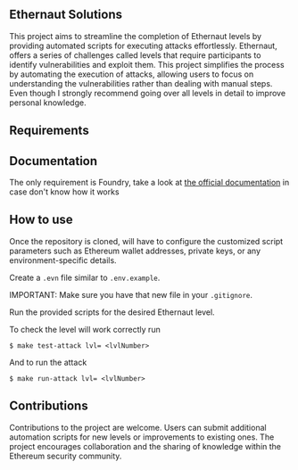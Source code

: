 ## Ethernaut Solutions


This project aims to streamline the completion of Ethernaut levels by providing automated scripts for executing attacks effortlessly. Ethernaut, offers a series of challenges called levels that require participants to identify vulnerabilities and exploit them. This project simplifies the process by automating the execution of attacks, allowing users to focus on understanding the vulnerabilities rather than dealing with manual steps. 
Even though I strongly recommend going over all levels in detail to improve personal knowledge.


## Requirements 

## Documentation
The only requirement is Foundry, take a look at [the official documentation](https://book.getfoundry.sh/) in case don't know how it works

## How to use

Once the repository is cloned, will have to configure the customized script parameters such as Ethereum wallet addresses, private keys, or any environment-specific details. 

Create a `.evn` file similar to `.env.example`. 

IMPORTANT: Make sure you have that new file in your `.gitignore`.


Run the provided scripts for the desired Ethernaut level. 

To check the level will work correctly run 

```shell
$ make test-attack lvl= <lvlNumber>
```

And to run the attack 


```shell
$ make run-attack lvl= <lvlNumber>
```

## Contributions

Contributions to the project are welcome. Users can submit additional automation scripts for new levels or improvements to existing ones. The project encourages collaboration and the sharing of knowledge within the Ethereum security community.

